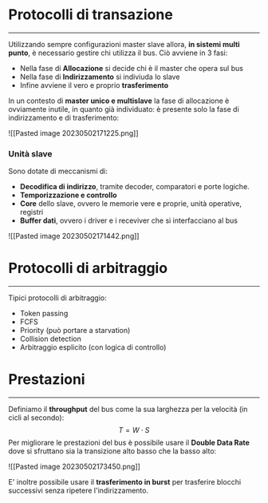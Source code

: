 # Protocolli di transazione
---
Utilizzando sempre configurazioni master slave allora, **in sistemi multi punto**, è necessario gestire chi utilizza il bus. Ciò avviene in 3 fasi:
- Nella fase di **Allocazione** si decide chi è il master che opera sul bus
- Nella fase di **Indirizzamento** si indiviuda lo slave
- Infine avviene il vero e proprio **trasferimento**

In un contesto di **master unico e multislave** la fase di allocazione è ovviamente inutile, in quanto già individuato: è presente solo la fase di indirizzamento e di trasferimento:

![[Pasted image 20230502171225.png]]

### Unità slave

Sono dotate di meccanismi di:
- **Decodifica di indirizzo**, tramite decoder, comparatori e porte logiche.
- **Temporizzazione e controllo**
- **Core** dello slave, ovvero le memorie vere e proprie, unità operative, registri
- **Buffer dati**, ovvero i driver e i receviver che si interfacciano al bus

![[Pasted image 20230502171442.png]]

# Protocolli di arbitraggio
---
Tipici protocolli di arbitraggio:
- Token passing
- FCFS
- Priority (può portare a starvation)
- Collision detection
- Arbitraggio esplicito (con logica di controllo)


# Prestazioni
---
Definiamo il **throughput** del bus come la sua larghezza per la velocità (in cicli al secondo):
$$
T=W \cdot S
$$
Per migliorare le prestazioni del bus è possibile usare il **Double Data Rate** dove si sfruttano sia la transizione alto basso che la basso alto:

![[Pasted image 20230502173450.png]]

E' inoltre possibile usare il **trasferimento in burst** per trasferire blocchi successivi senza ripetere l'indirizzamento.